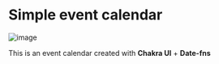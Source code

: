 # Simple event calendar
![image](https://github.com/user-attachments/assets/131f8be9-1346-4ddd-a84d-b1ff09fd6c29)

This is an event calendar created with **Chakra UI** + **Date-fns**
